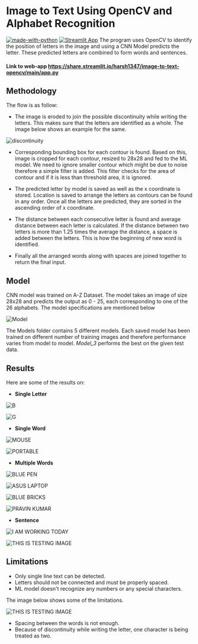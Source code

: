 # Image to Text Using OpenCV and Alphabet Recognition 
[![made-with-python](https://img.shields.io/badge/Made%20with-Python-1f425f.svg)](https://www.python.org/) [![Streamlit App](https://static.streamlit.io/badges/streamlit_badge_black_white.svg)](https://share.streamlit.io/harsh1347/image-to-text-opencv/main/app.py)
The program uses OpenCV to identify the position of letters in the image and using a CNN Model predicts the letter. These predicted letters are combined to form words and sentences.

#### Link to web-app https://share.streamlit.io/harsh1347/image-to-text-opencv/main/app.py


## Methodology
The flow is as follow:
- The image is eroded to join the possible discontinuity while writing the letters. This makes sure that the letters are identified as a whole. The image below shows an example for the same.

![discontinuity](https://github.com/Harsh1347/Image-to-Text-OpenCV/blob/main/results/split.png)

- Corresponding bounding box for each contour is found. Based on this, image is cropped for each contour, resized to 28x28 and fed to the ML model. We need to ignore smaller contour which might be due to noise therefore a simple filter is added. This filter checks for the area of contour and if it is less than threshold area, it is ignored.

- The predicted letter by model is saved as well as the x coordinate is stored. Location is saved to arrange the letters as contours can be found in any order. Once all the letters are predicted, they are sorted in the ascending order of x coordinate.

- The distance between each consecutive letter is found and average distance between each letter is calculated. If the distance between two letters is more than 1.25 times the average the distance, a space is added between the letters. This is how the beginning of new word is identified.

- Finally all the arranged words along with spaces are joined together to return the final input.

## Model
CNN model was trained on A-Z Dataset. The model takes an image of size 28x28 and predicts the output as 0 - 25, each corresponding to one of the 26 alphabets.
The model specifications are mentioned below 

![Model](https://github.com/Harsh1347/Image-to-Text-OpenCV/blob/main/results/model.png)

The Models folder  contains 5 different models. Each saved model has been trained on different number of training images and therefore performance varies from model to model. *Model_3* performs the best on the given test data.

## Results
Here are some of the results on:

- **Single Letter**

![B](https://github.com/Harsh1347/Image-to-Text-OpenCV/blob/main/results/File_005.jpeg)

![G](https://github.com/Harsh1347/Image-to-Text-OpenCV/blob/main/results/File_006.jpeg)

- **Single Word**

![MOUSE](https://github.com/Harsh1347/Image-to-Text-OpenCV/blob/main/results/File_002.jpeg)

![PORTABLE](https://github.com/Harsh1347/Image-to-Text-OpenCV/blob/main/results/File_010.jpg)

- **Multiple Words**

![BLUE PEN](https://github.com/Harsh1347/Image-to-Text-OpenCV/blob/main/results/File_007.jpeg)

![ASUS LAPTOP](https://github.com/Harsh1347/Image-to-Text-OpenCV/blob/main/results/File_009.jpeg)

![BLUE BRICKS](https://github.com/Harsh1347/Image-to-Text-OpenCV/blob/main/results/File_000.jpeg)

![PRAVIN KUMAR](https://github.com/Harsh1347/Image-to-Text-OpenCV/blob/main/results/File_001.jpeg)

- **Sentence**

![I AM WORKING TODAY](https://github.com/Harsh1347/Image-to-Text-OpenCV/blob/main/results/File_003.jpeg)


![THIS IS TESTING IMAGE](https://github.com/Harsh1347/Image-to-Text-OpenCV/blob/main/results/File_004.jpeg)

## Limitations

- Only single line text can be detected.
- Letters should not be connected and must be properly spaced.
- ML model doesn't recognize any numbers or any special characters.

The image below shows some of the limitations.

![THIS IS TESTING IMAGE](https://github.com/Harsh1347/Image-to-Text-OpenCV/blob/main/results/File_008.jpg)

- Spacing between the words is not enough.
- Because of discontinuity while writing the letter, one character is being treated as two.
